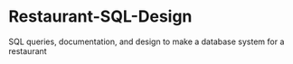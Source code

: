 # Restaurant-SQL-Design

SQL queries, documentation, and design to make a database system for a restaurant
